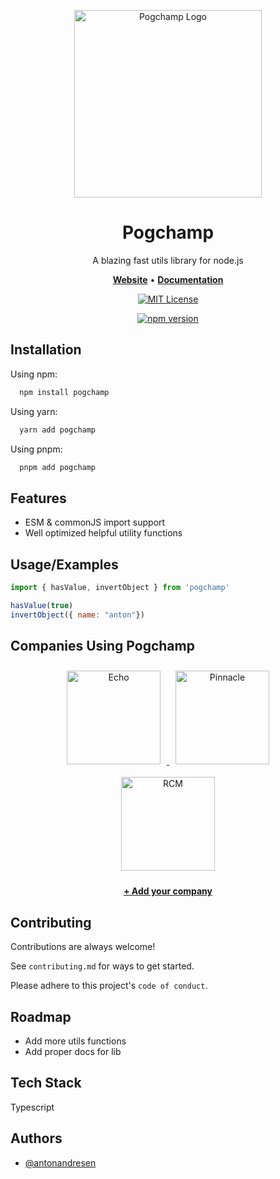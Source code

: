 <p align="center">
  <img src="https://pogchamp-utils.netlify.app/img/pogchamp.png" alt="Pogchamp Logo" width="300" />
</p>

<h1 align="center">Pogchamp</h1>
<p align="center">A blazing fast utils library for node.js</p>

<p align="center">
    <a href="https://pogchamp-utils.netlify.app/"><b>Website</b></a> •
    <a href="https://pogchamp-utils.netlify.app/"><b>Documentation</b></a>
</p>

<div align="center">

[![MIT License](https://img.shields.io/badge/License-MIT-green.svg)](https://choosealicense.com/licenses/mit/)

[![npm version](https://badge.fury.io/js/pogchamp.svg)](https://badge.fury.io/js/pogchamp)

</div>

## Installation

Using npm:

```bash
  npm install pogchamp
```

Using yarn:

```bash
  yarn add pogchamp
```

Using pnpm:

```bash
  pnpm add pogchamp
```

## Features

- ESM & commonJS import support
- Well optimized helpful utility functions

## Usage/Examples

```javascript
import { hasValue, invertObject } from 'pogchamp'

hasValue(true)
invertObject({ name: "anton"})
```

## Companies Using Pogchamp

<p align="center">
  <a href="https://goecho.xyz" target="_blank">
    <img src="https://pogchamp-utils.netlify.app/img/echo-logo.png" alt="Echo" width="150" style="margin: 10px;" />
  </a>
  <a href="https://pinnaclehighlights.com" target="_blank">
    <img src="https://pogchamp-utils.netlify.app/img/pinnacle-logo.png" alt="Pinnacle" width="150" style="margin: 10px;" />
  </a>
  <a href="https://reallycantmacro.com" target="_blank">
    <img src="https://pogchamp-utils.netlify.app/img/rcm-logo.png" alt="RCM" width="150" style="margin: 10px;" />
  </a>
</p>

<p align="center">
  <a href="mailto:your-email@example.com?subject=Using%20Pogchamp%20at%20our%20company">
    <b>+ Add your company</b>
  </a>
</p>

## Contributing

Contributions are always welcome!

See `contributing.md` for ways to get started.

Please adhere to this project's `code of conduct`.


## Roadmap

- Add more utils functions
- Add proper docs for lib


## Tech Stack

Typescript

## Authors

- [@antonandresen](https://www.github.com/antonandresen)